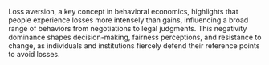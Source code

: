 Loss aversion, a key concept in behavioral economics, highlights that people experience losses more intensely than gains, influencing a broad range of behaviors from negotiations to legal judgments. This negativity dominance shapes decision-making, fairness perceptions, and resistance to change, as individuals and institutions fiercely defend their reference points to avoid losses.
